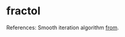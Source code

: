 # fractol

References: Smooth iteration algorithm [from](http://www.iquilezles.org/www/articles/mset_smooth/mset_smooth.htm).
